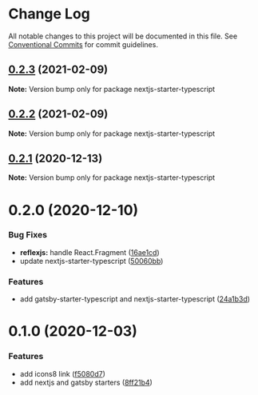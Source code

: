 # Change Log

All notable changes to this project will be documented in this file.
See [Conventional Commits](https://conventionalcommits.org) for commit guidelines.

## [0.2.3](https://github.com/reflexjs/reflexjs/compare/nextjs-starter-typescript@0.2.2...nextjs-starter-typescript@0.2.3) (2021-02-09)

**Note:** Version bump only for package nextjs-starter-typescript





## [0.2.2](https://github.com/reflexjs/reflexjs/compare/nextjs-starter-typescript@0.2.1...nextjs-starter-typescript@0.2.2) (2021-02-09)

**Note:** Version bump only for package nextjs-starter-typescript





## [0.2.1](https://github.com/reflexjs/reflexjs/compare/nextjs-starter-typescript@0.2.0...nextjs-starter-typescript@0.2.1) (2020-12-13)

**Note:** Version bump only for package nextjs-starter-typescript





# 0.2.0 (2020-12-10)


### Bug Fixes

* **reflexjs:** handle React.Fragment ([16ae1cd](https://github.com/reflexjs/reflexjs/commit/16ae1cdee53df54b1b6bb929186530d6d8768391))
* update nextjs-starter-typescript ([50060bb](https://github.com/reflexjs/reflexjs/commit/50060bb9ef44d05eab002f97e2ceeb5b1e7aea78))


### Features

* add gatsby-starter-typescript and nextjs-starter-typescript ([24a1b3d](https://github.com/reflexjs/reflexjs/commit/24a1b3df0945968f3a313729e566bf19288bb826))





# 0.1.0 (2020-12-03)


### Features

* add icons8 link ([f5080d7](https://github.com/reflexjs/reflex/commit/f5080d7613732646eb29f7a4502e8c7f2dce9600))
* add nextjs and gatsby starters ([8ff21b4](https://github.com/reflexjs/reflex/commit/8ff21b4ed62edcc69b4c9fb4b4884ee5155527b8))
